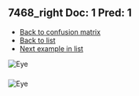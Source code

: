 ## 7468_right Doc: 1 Pred: 1
- [Back to confusion matrix](https://github.com/juliandewit/kaggle_retinopathy/blob/master/matrix.md)
- [Back to list](https://github.com/juliandewit/kaggle_retinopathy/blob/master/lists/11/list.md)
- [Next example in list](https://github.com/juliandewit/kaggle_retinopathy/blob/master/lists/11/74/7475_right.md)

![Eye](https://retinopaty.blob.core.windows.net/size1024/7468_right_1.jpeg)

### 

![Eye]()

